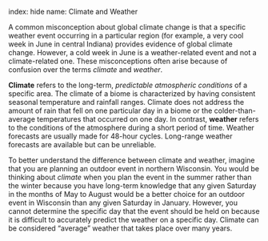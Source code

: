 index: hide
name: Climate and Weather

A common misconception about global climate change is that a specific weather event occurring in a particular region (for example, a very cool week in June in central Indiana) provides evidence of global climate change. However, a cold week in June is a weather-related event and not a climate-related one. These misconceptions often arise because of confusion over the terms  *climate* and  *weather*.

 **Climate** refers to the long-term,  *predictable atmospheric conditions* of a specific area. The climate of a biome is characterized by having consistent seasonal temperature and rainfall ranges. Climate does not address the amount of rain that fell on one particular day in a biome or the colder-than-average temperatures that occurred on one day. In contrast,  **weather** refers to the conditions of the atmosphere during a short period of time. Weather forecasts are usually made for 48-hour cycles. Long-range weather forecasts are available but can be unreliable.

To better understand the difference between climate and weather, imagine that you are planning an outdoor event in northern Wisconsin. You would be thinking about  *climate* when you plan the event in the summer rather than the winter because you have long-term knowledge that any given Saturday in the months of May to August would be a better choice for an outdoor event in Wisconsin than any given Saturday in January. However, you cannot determine the specific day that the event should be held on because it is difficult to accurately predict the weather on a specific day. Climate can be considered “average” weather that takes place over many years.
